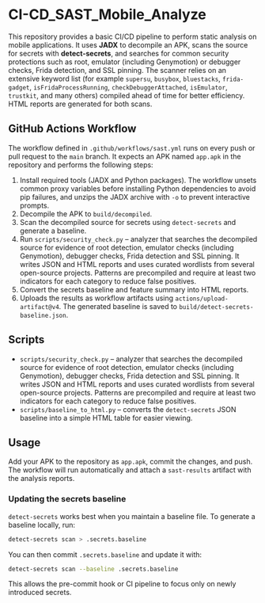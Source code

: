 # CI-CD_SAST_Mobile_Analyze

This repository provides a basic CI/CD pipeline to perform static analysis on mobile applications. It uses **JADX** to decompile an APK, scans the source for secrets with **detect-secrets**, and searches for common security protections such as root, emulator (including Genymotion) or debugger checks, Frida detection, and SSL pinning. The scanner relies on an extensive keyword list (for example `supersu`, `busybox`, `bluestacks`, `frida-gadget`, `isFridaProcessRunning`, `checkDebuggerAttached`, `isEmulator`, `trustkit`, and many others) compiled ahead of time for better efficiency. HTML reports are generated for both scans.

## GitHub Actions Workflow
The workflow defined in `.github/workflows/sast.yml` runs on every push or pull request to the `main` branch. It expects an APK named `app.apk` in the repository and performs the following steps:

1. Install required tools (JADX and Python packages). The workflow unsets common
   proxy variables before installing Python dependencies to avoid pip failures,
   and unzips the JADX archive with `-o` to prevent interactive prompts.
2. Decompile the APK to `build/decompiled`.
3. Scan the decompiled source for secrets using `detect-secrets` and generate a baseline.
4. Run `scripts/security_check.py` – analyzer that searches the decompiled source for evidence of root detection, emulator checks (including Genymotion), debugger checks, Frida detection and SSL pinning. It writes JSON and HTML reports and uses curated wordlists from several open-source projects. Patterns are precompiled and require at least two indicators for each category to reduce false positives.
5. Convert the secrets baseline and feature summary into HTML reports.
6. Uploads the results as workflow artifacts using `actions/upload-artifact@v4`. The generated baseline is saved to `build/detect-secrets-baseline.json`.

## Scripts
- `scripts/security_check.py` – analyzer that searches the decompiled source for evidence of root detection, emulator checks (including Genymotion), debugger checks, Frida detection and SSL pinning. It writes JSON and HTML reports and uses curated wordlists from several open-source projects. Patterns are precompiled and require at least two indicators for each category to reduce false positives.
- `scripts/baseline_to_html.py` – converts the `detect-secrets` JSON baseline into a simple HTML table for easier viewing.

## Usage
Add your APK to the repository as `app.apk`, commit the changes, and push. The workflow will run automatically and attach a `sast-results` artifact with the analysis reports.

### Updating the secrets baseline
`detect-secrets` works best when you maintain a baseline file. To generate a baseline locally, run:

```bash
detect-secrets scan > .secrets.baseline
```

You can then commit `.secrets.baseline` and update it with:

```bash
detect-secrets scan --baseline .secrets.baseline
```

This allows the pre-commit hook or CI pipeline to focus only on newly introduced secrets.
